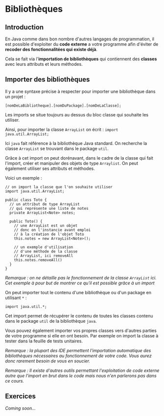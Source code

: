 # Bibliothèques

## Introduction

En Java comme dans bon nombre d'autres langages de programmation, il est possible d'exploiter du **code externe** a votre programme afin d'éviter de **recoder des fonctionnalitées qui existe déjà**.

Cela se fait via l'**importation de bibliothèques** qui contiennent des **classes** avec leurs attributs et leurs méthodes.

## Importer des bibliothèques

Il y a une syntaxe précise à respecter pour importer une bibliothèque dans un projet :

`[nomDeLaBibliotheque].[nomDuPackage].[nomDeLaClasse];`

Les imports se situe toujours au dessus du bloc classe qui souhaite les utiliser.

Ainsi, pour importer la classe `ArrayList` on écrit : `import java.util.ArrayList;`

Ici `java` fait référence à la bibliothèque Java standard. On recherche la classe `ArrayList` se trouvant dans le package `util`.

Grâce à cet import on peut dorénavant, dans le cadre de la classe qui fait l'import, créer et manipuler des objets de type `Arraylist`. On peut également utiliser ses attributs et méthodes.

Voici un exemple :

```
// on import la classe que l'on souhaite utiliser
import java.util.ArrayList;

public class Toto {
  // un attribut de type ArrayList
  // qui représente une liste de notes
  private ArrayList<Note> notes;

  public Toto() {
    // une ArrayList est un objet
    // donc on l'instancie avant emploi
    // à la création de l'objet Toto
    this.notes = new ArrayList<Note>();

    // un exemple d'utilisation
    // d'une méthode de la classe
    // ArrayList, ici removeAll
    this.notes.removeAll()
  }
}
```

*Remarque : on ne détaille pas le fonctionnement de la classe `ArrayList` ici. Cet exemple à pour but de montrer ce qu'il est possible grâce à un import*

On peut importer tout le contenu d'une bibliothèque ou d'un package en utilisant `*` :

```
import java.util.*;
```

Cet import permet de récupérer le contenu de toutes les classes contenu dans le package `util` de la bibliothèque `java`.

Vous pouvez également importer vos propres classes vers d'autres parties de votre programme si elle en ont besoin. Par exemple on import la classe à tester dans la feuille de tests unitaires.

*Remarque : la plupart des IDE permettent l'importation automatique des bibliothèques nécessaires au fonctionnement de votre code. Vous aurez donc rarement besoin de vous en soucier.*

*Remarque : Il existe d'autres outils permettant l'exploitation de code externe autre que l'import en brut dans le code mais nous n'en parlerons pas dans ce cours.*

## Exercices

*Coming soon...*
